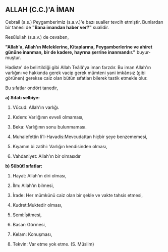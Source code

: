 ## ALLAH (C.C.)'A İMAN

Cebrail (a.s.) Peygamberimiz (s.a.v.)'e bazı sualler tevcih etmiştir. Bunlardan bir tanesi de **"Bana imandan haber ver?"** sualidir.

Resûlullah (s.a.v.) de cevaben,

**"Allah'a, Allah'ın Meleklerine, Kitaplarına, Peygamberlerine ve ahiret gününe inanman, bir de kadere, hayrına şerrine inanmandır."** buyur­muştur.

Hadiste' de belirtildiği gibi Allah Teâlâ'ya iman farzdır. Bu iman Allah'ın varlığını ve hakkında gerek vacip gerek mümteni yani imkân­sız (gibi görünen) gerekse caiz olan bütün sıfatları bilerek tastik etmekle olur.

Bu sıfatlar ondört tanedir,

**a)  Sıfatı selbiye:**
1.  Vûcud: Allah'ın varlığı.

2.  Kıdem: Varlığının evveli olmaması,

3.  Beka: Varlığının sonu bulunmaması.

4.  Muhalefettin li'l-Havadis:Mevcudattan hiçbir şeye benzememesi,

5.  Kıyamın bi zatihi: Varlığın kendisin­den olması,

6.  Vahdaniyet: Allah'ın bir olmasıdır

**b) Sübûtî sıfatlar:**
1.  Hayat: Allah'ın diri olması,

2.  İlm: Allah'ın bilmesi,

3.  İrade: Her mümkünü caiz olan bir şekle ve vakte tahsis etmesi,

4. Kudret:Muktedir olması,

5. Semi:İşitmesi,

6.  Basar: Görmesi,

7.  Kelam: Konuşması,

8.  Tekvin: Var etme yok etme. (S. Müslim)
